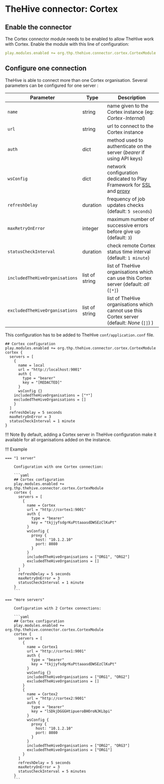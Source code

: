 # TheHive connector: Cortex

## Enable the connector

The Cortex connector module needs to be enabled to allow TheHive work with Cortex. Enable the module with this line of configuration: 

```yaml
play.modules.enabled += org.thp.thehive.connector.cortex.CortexModule
```

##  Configure one connection

TheHive is able to connect more than one Cortex organisation. Several parameters can be configured for one server :

| Parameter                      | Type           | Description                          |
| -------------------------------| -------------- | ------------------------------------ |
| `name`                         | string         | name given to the Cortex instance (eg: _Cortex-Internal_) |
| `url`                          | string         | url to connect to the Cortex instance |
| `auth`                         | dict           | method used to authenticate on the server (_bearer_ if using API keys) |
| `wsConfig`                     | dict           | network configuration dedicated to Play Framework for [SSL](ssl.md) and [proxy](proxy.md) |
| `refreshDelay`                 | duration       | frequency of job updates checks (default: `5 seconds`) |
| `maxRetryOnError`              | integer        | maximum number of successive errors before give up (default: `3`) |
| `statusCheckInterval`          | duration       | check remote Cortex status time interval (default: `1 minute`) |
| `includedTheHiveOrganisations` | list of string | list of TheHive organisations which can use this Cortex server (default: _all_ (`[*]`) |
| `excludedTheHiveOrganisations` | list of string | list of TheHive organisations which cannot use this Cortex server (default: _None_ (`[]`) ) |

This configuration has to be added to TheHive `conf/application.conf` file. 

```
## Cortex configuration
play.modules.enabled += org.thp.thehive.connector.cortex.CortexModule
cortex {
  servers = [
    {
      name = local
      url = "http://localhost:9001"
      auth {
        type = "bearer"
        key = "[REDACTED]"
      }
      wsConfig {}
    includedTheHiveOrganisations = ["*"]
    excludedTheHiveOrganisations = []
    }
  ]
  refreshDelay = 5 seconds
  maxRetryOnError = 3
  statusCheckInterval = 1 minute
}
```


!!! Note
    By default, adding a Cortex server in TheHive configuration make it available for all organisations added on the instance.



!!! Example

    === "1 server"

        Configuration with one Cortex connection: 

        ```yaml
        ## Cortex configuration
        play.modules.enabled += org.thp.thehive.connector.cortex.CortexModule
        cortex {
          servers = [
            {
              name = Cortex
              url = "http://cortex1:9001"
              auth {
                type = "bearer"
                key = "tkjjyfsdgrKuPttaaasdDWSEzClKuPt"
              }
              wsConfig {
                proxy {
                  host: "10.1.2.10"
                  port: 8080
                }
              }
              includedTheHiveOrganisations = ["ORG1", "ORG2"]
              excludedTheHiveOrganisations = []
            }
          ]
          refreshDelay = 5 seconds
          maxRetryOnError = 3
          statusCheckInterval = 1 minute
        }
        ```

    === "more servers"

        Configuration with 2 Cortex connections: 

        ```yaml
        ## Cortex configuration
        play.modules.enabled += org.thp.thehive.connector.cortex.CortexModule
        cortex {
          servers = [
            {
              name = Cortex1
              url = "http://cortex1:9001"
              auth {
                type = "bearer"
                key = "tkjjyfsdgrKuPttaaasdDWSEzClKuPt"
              }
              wsConfig {}
              includedTheHiveOrganisations = ["ORG1", "ORG2"]
              excludedTheHiveOrganisations = []
            }
            {
              name = Cortex2
              url = "http://cortex2:9001"
              auth {
                type = "bearer"
                key = "lSDkjDGGGHtipueroBHOroNJKLbpi"
              }
              wsConfig {
                proxy {
                  host: "10.1.2.10"
                  port: 8080
                }
              }
              includedTheHiveOrganisations = ["ORG2", "ORG3"]
              excludedTheHiveOrganisations = ["ORG1"]
            }
          ]
          refreshDelay = 5 seconds
          maxRetryOnError = 3
          statusCheckInterval = 5 minutes
        }
        ```